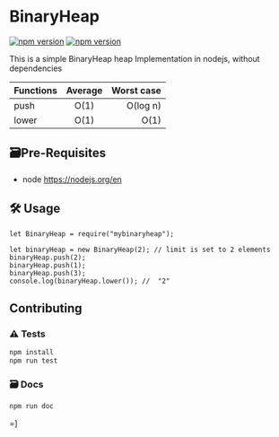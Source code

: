 # BinaryHeap

[![npm version](https://badge.fury.io/js/mybinaryheap.svg)](https://www.npmjs.com/package/mybinaryheap) [![npm version](https://img.shields.io/npm/dt/mybinaryheap.svg)](https://www.npmjs.com/package/mybinaryheap)

This is a simple BinaryHeap heap Implementation in nodejs, without dependencies

| Functions | Average | Worst case |
| --------- | :-----: | ---------: |
| push      |  O(1)   |   O(log n) |
| lower     |  O(1)   |       O(1) |

## 🗃️Pre-Requisites

* node https://nodejs.org/en

## 🛠️ Usage

```
let BinaryHeap = require("mybinaryheap");

let binaryHeap = new BinaryHeap(2); // limit is set to 2 elements
binaryHeap.push(2);
binaryHeap.push(1);
binaryHeap.push(3);
console.log(binaryHeap.lower()); //  "2"
```

## Contributing

### ⚠️ Tests

```bash
npm install
npm run test
```

### 🗃️ Docs

```bash
npm run doc
```

=]

